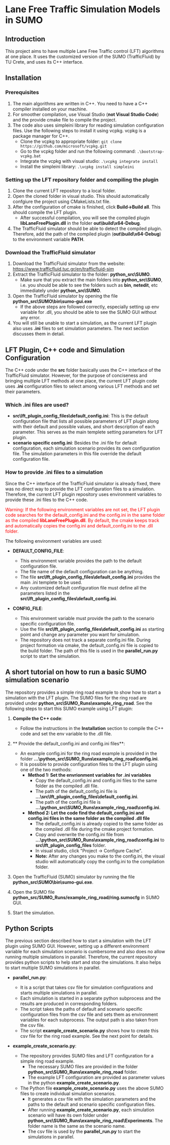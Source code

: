 # Lane Free Traffic Simulation Models in SUMO

## Introduction
This project aims to have multiple Lane Free Traffic control (LFT) algorithms at one place. It uses the customized 
version of the SUMO (TrafficFluid) by TU Crete, and uses its C++ interface.

## Installation
### Prerequisites
1. The main algorithms are written in C++. You need to have a C++ compiler installed on your machine. 
2. For smoother compilation, use Visual Studio (**not Visual Studio Code**) and the provide cmake file to compile the project.
3. The code also uses simpleini library for reading simulation configuration files. Use the following steps to install it using vcpkg. vcpkg is a package manager for C++.
	- Clone the vcpkg to appropriate folder: `git clone https://github.com/microsoft/vcpkg.git`
	- Go to the vcpkg folder and run the following command: `.\bootstrap-vcpkg.bat`
	- Integrate the vcpkg with visual studio: `.\vcpkg integrate install`
	- Install the simpleini library: `.\vcpkg install simpleini`
### Setting up the LFT repository folder and compiling the plugin
1. Clone the current LFT repository to a local folder.
2. Open the cloned folder in visual studio. This should automatically confgiure the project using CMakeLists.txt file.
3. After the configuration of cmake is finished, click **Build->Build all**. This should compile the LFT plugin.
   - After successful compilation, you will see the compiled plugin **libLaneFreePlugin.dll** in the folder **out\build\x64-Debug**.
4. The TrafficFluid simulator should be able to detect the compiled plugin. Therefore, add the path of the compiled plugin (**out\build\x64-Debug**) to the environment variable **PATH**.

### Download the TrafficFluid simulator
1. Download the TrafficFluid simulator from the website: https://www.trafficfluid.tuc.gr/en/trafficfluid-sim
2. Extract the TrafficFluid simulator to the folder: **python_src\SUMO**.
   - Make sure that you extract the main folders into **python_src\SUMO**, i.e. you should be able to see the folders such as **bin**, **netedit**, etc immediately under **python_src\SUMO**. 
3. Open the TrafficFluid simulator by opening the file **python_src\SUMO\bin\sumo-gui.exe**
   - If the above steps are followed correctly, especially setting up env variable for .dll, you should be able to see the SUMO GUI without any error.
4. You will still be unable to start a simulation, as the current LFT plugin also uses **.ini** files to set simulation parameters. The next section discusses them in detail.

## LFT Plugin, C++ code and Simulation Configuration
The C++ code under the **src** folder basically uses the C++ interface of the TrafficFluid simulator. However, for the
purpose of conciseness and bringing multiple LFT methods at one place, the current LFT plugin code uses **.ini** 
configuration files to select among various LFT methods and set their parameters.

### Which .ini files are used?
- **src\lft_plugin_config_files\default_config.ini**:		This is the default configuration file that lists all possible parameters of LFT plugin along with their default and possible values, and short description of each parameter. This serves as the main templete setting parameters for LFT plugin.
- **scenario specific config.ini**: 		Besides the .ini file for default configuration, each simulation scenario provides its own configuration file. The simulation parameters in this file override the default configuration file.

### How to provide .ini files to a simulation
Since the C++ interface of the TrafficFluid simulator is already fixed, there was no direct way to provide the
LFT configuration files to a simulation. Therefore, the current LFT plugin repository uses environment variables to 
provide these .ini files to the C++ code. 

<span style="color:red">Warning: If the following environment variables are not set, the LFT plugin code searches for 
the default_config.ini and the config.ini in the same folder as the compiled **libLaneFreePlugin.dll**. By default,
the cmake keeps track and automatically copies the config.ini and default_config.ini to the .dll folder.</span>

The following environment variables are used:

- **DEFAULT_CONFIG_FILE**: 		
  - This environment variable provides the path to the default configuration file. 
  - The file name of the default configuration can be anything. 
  - The file **src\lft_plugin_config_files\default_config.ini** provides the main .ini templete to be used.
  - Any customized default configuration file must define all the parameters listed in the **src\lft_plugin_config_files\default_config.ini**.


- **CONFIG_FILE**:
  - This environment variable must provide the path to the scenario specific configuration file.
  - Use the file **src\lft_plugin_config_files\default_config.ini** as starting point and change any parameter you want for simulation.
  - The repository does not track a separate config.ini file. During project formation via cmake, the default_config.ini
    file is copied to the build folder. The path of this file is used in the **parallel_run.py** script to start the simulation.

## A short tutorial on how to run a basic SUMO simulation scenario
The repository provides a simple ring road example to show how to start a simulation with the LFT plugin. The SUMO files
for the ring road are provided under **python_src\SUMO_Runs\example_ring_road**. 
See the following steps to start this SUMO example using LFT plugin:

1. **Compile the C++ code**: 
   - Follow the instructions in the **Installation** section to compile the C++ code and set the env variable to the .dll file.
2. ** Provide the default_config.ini and config.ini files**:
   - An example config.ini for the ring road example is provided in the folder **...\python_src\SUMO_Runs\example_ring_road\config.ini**. 
   - It is possible to provide configuration files to the LFT plugin using one of the two methods:
     - **Method 1: Set the envrionment variables for .ini variables**
       - Copy the default_config.ini and config.ini files to the same folder as the compiled .dll file. 
       - The path of the default_config.ini file is **...\src\lft_plugin_config_files\default_config.ini**.
       - The path of the config.ini file is **...\python_src\SUMO_Runs\example_ring_road\config.ini**.
     - **Method 2: Let the code find the default_config.ini and config.ini files in the same folder as the compiled .dll file**
       - The default_config.ini is already copied to the same folder as the compiled .dll file during the cmake project formation.
       - Copy and overwrite the config.ini file from **...\python_src\SUMO_Runs\example_ring_road\config.ini** to **src\lft_plugin_config_files** folder.
       - In visual studio, click "Project -> Configure Cache".
       - **Note:** After any changes you make to the config.ini, the visual studio will automatically copy the config.ini to the compilation folder.

3. Open the TrafficFluid (SUMO) simulator by running the file **python_src\SUMO\bin\sumo-gui.exe**.
4. Open the SUMO file **python_src/SUMO_Runs/example_ring_road/ring.sumocfg** in SUMO GUI.
5. Start the simulation.

## Python Scripts

The previous section described how to start a simulation with the LFT plugin using SUMO GUI. However, setting up a 
different environment variable for each simulation scenario is cumbersome and also does no allow running multiple 
simulations in parallel. Therefore, the current repository provides python scripts to help start and stop the 
simulations. It also helps to start multiple SUMO simulations in parallel.

- **parallel_run.py**: 		
  - It is a script that takes csv file for simulation configurations and starts multiple simulations in parallel.
  - Each simulation is started in a separate python subprocess and the results are produced in corresponding folders. 
  - The script takes the paths of default and scenario specific configuration files from the csv file and sets them as environment variables for each subprocess. The output path is also taken from the csv file.
  - The script **example_create_scenario.py** shows how to create this csv file for the ring road example. See the next point for details.
  
- **example_create_scenario.py**: 		
  - The repository provides SUMO files and LFT configuration for a simple ring road example.
    - The necessary SUMO files are provided in the folder **python_src\SUMO_Runs\example_ring_road** folder.
    - The example LFT configuration are provided as parameter values in the python **example_create_scenario.py**.
  - The Python file **example_create_scenario.py** uses the above SUMO files to create individual simulation scenarios.
    - It generates a csv file with the simulation parameters and the paths to the default and scenario specific configuration files.
    - After running **example_create_scenario.py**, each simulation scenario will have its own folder under **python_src\SUMO_Runs\example_ring_road\Experiments**. The folder name is the same as the scenario name.
    - The csv file is used by the **parallel_run.py** to start the simulations in parallel.